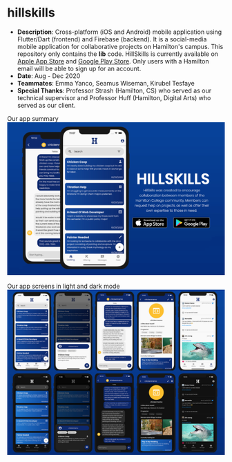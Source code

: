 # hillskills
* **Description**: Cross-platform (iOS and Android) mobile application using Flutter/Dart (frontend) and Firebase (backend). It is a social-media mobile application for collaborative projects on Hamilton's campus. This repository only contains the **lib** code. HillSkills is currently available on [Apple App Store](https://apps.apple.com/us/app/hillskills/id1540851136) and [Google Play Store](https://play.google.com/store/apps/details?id=edu.HamiltonCS.HillSkills). Only users with a Hamilton email will be able to sign up for an account.
* **Date**: Aug - Dec 2020
* **Teammates**: Emma Yanco, Seamus Wiseman, Kirubel Tesfaye
* **Special Thanks**: Professor Strash (Hamilton, CS) who served as our technical supervisor and Professor Huff (Hamilton, Digital Arts) who served as our client.

Our app summary
![Screenshot](hillskills-main.png)

Our app screens in light and dark mode
![Screenshot](hillskills-screens.png)
